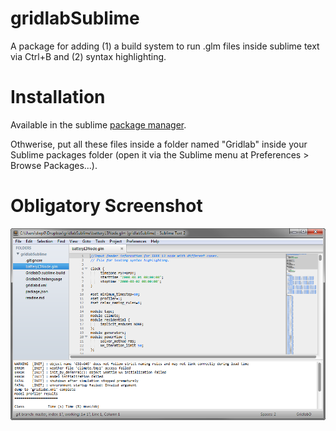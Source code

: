 gridlabSublime
===

A package for adding (1) a build system to run .glm files inside sublime text via Ctrl+B and (2) syntax highlighting.

Installation
===

Available in the sublime [package manager](https://packagecontrol.io).

Othwerise, put all these files inside a folder named "Gridlab" inside your Sublime packages folder (open it via the Sublime menu at Preferences > Browse Packages...).

Obligatory Screenshot
===
![Screenshot](https://raw.githubusercontent.com/dpinney/gridlabSublime/master/screenshot.png)